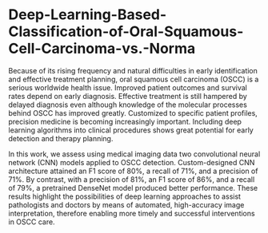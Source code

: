 # Deep-Learning-Based-Classification-of-Oral-Squamous-Cell-Carcinoma-vs.-Norma

Because of its rising frequency and natural difficulties in early identification and effective treatment planning, oral squamous cell carcinoma (OSCC) is a serious worldwide health issue. Improved patient outcomes and survival rates depend on early diagnosis. Effective treatment is still hampered by delayed diagnosis even although knowledge of the molecular processes behind OSCC has improved greatly. Customized to specific patient profiles, precision medicine is becoming increasingly important. Including deep learning algorithms into clinical procedures shows great potential for early detection and therapy planning.

In this work, we assess using medical imaging data two convolutional neural network (CNN) models applied to OSCC detection. Custom-designed CNN architecture attained an F1 score of 80\%, a recall of 71\%, and a precision of 71\%. By contrast, with a precision of 81\%, an F1 score of 86\%, and a recall of 79\%, a pretrained DenseNet model produced better performance. These results highlight the possibilities of deep learning approaches to assist pathologists and doctors by means of automated, high-accuracy image interpretation, therefore enabling more timely and successful interventions in OSCC care.
